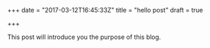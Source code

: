 +++
date = "2017-03-12T16:45:33Z"
title = "hello post"
draft = true

+++

This post will introduce you the purpose of this blog.
